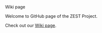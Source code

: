 Wiki page

Welcome to GitHub page of the ZEST Project.

Check out our [Wiki page](https://github.com/ZEST-EU/.github/wiki).
